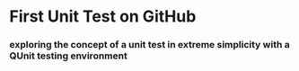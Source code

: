 # First Unit Test on GitHub
### exploring the concept of a unit test in extreme simplicity with a QUnit testing environment
